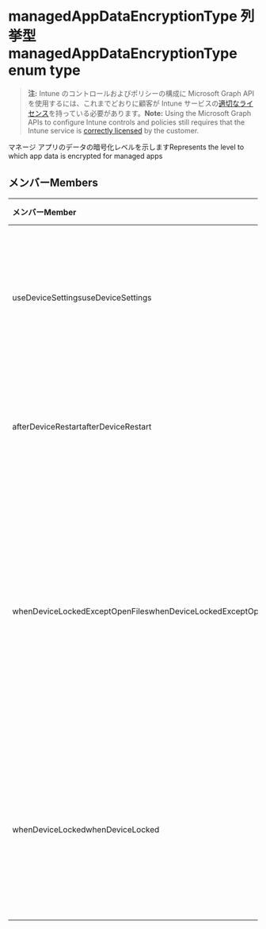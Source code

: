# <a name="managedappdataencryptiontype-enum-type"></a><span data-ttu-id="ace9b-101">managedAppDataEncryptionType 列挙型</span><span class="sxs-lookup"><span data-stu-id="ace9b-101">managedAppDataEncryptionType enum type</span></span>

> <span data-ttu-id="ace9b-102">**注:** Intune のコントロールおよびポリシーの構成に Microsoft Graph API を使用するには、これまでどおりに顧客が Intune サービスの[適切なライセンス](https://go.microsoft.com/fwlink/?linkid=839381)を持っている必要があります。</span><span class="sxs-lookup"><span data-stu-id="ace9b-102">**Note:** Using the Microsoft Graph APIs to configure Intune controls and policies still requires that the Intune service is [correctly licensed](https://go.microsoft.com/fwlink/?linkid=839381) by the customer.</span></span>

<span data-ttu-id="ace9b-103">マネージ アプリのデータの暗号化レベルを示します</span><span class="sxs-lookup"><span data-stu-id="ace9b-103">Represents the level to which app data is encrypted for managed apps</span></span>
## <a name="members"></a><span data-ttu-id="ace9b-104">メンバー</span><span class="sxs-lookup"><span data-stu-id="ace9b-104">Members</span></span>
|<span data-ttu-id="ace9b-105">メンバー</span><span class="sxs-lookup"><span data-stu-id="ace9b-105">Member</span></span>|<span data-ttu-id="ace9b-106">値</span><span class="sxs-lookup"><span data-stu-id="ace9b-106">Value</span></span>|<span data-ttu-id="ace9b-107">説明</span><span class="sxs-lookup"><span data-stu-id="ace9b-107">Description</span></span>|
|:---|:---|:---|
|<span data-ttu-id="ace9b-108">useDeviceSettings</span><span class="sxs-lookup"><span data-stu-id="ace9b-108">useDeviceSettings</span></span>|<span data-ttu-id="ace9b-109">0</span><span class="sxs-lookup"><span data-stu-id="ace9b-109">0%</span></span>|<span data-ttu-id="ace9b-110">アプリのデータはデバイスのデフォルト設定に基づき暗号化されている</span><span class="sxs-lookup"><span data-stu-id="ace9b-110">App data is encrypted based on the default settings on the device.</span></span>|
|<span data-ttu-id="ace9b-111">afterDeviceRestart</span><span class="sxs-lookup"><span data-stu-id="ace9b-111">afterDeviceRestart</span></span>|<span data-ttu-id="ace9b-112">1</span><span class="sxs-lookup"><span data-stu-id="ace9b-112">-1</span></span>|<span data-ttu-id="ace9b-113">アプリのデータはデバイスを再起動すると暗号化される</span><span class="sxs-lookup"><span data-stu-id="ace9b-113">App data is encrypted when the device is restarted.</span></span>|
|<span data-ttu-id="ace9b-114">whenDeviceLockedExceptOpenFiles</span><span class="sxs-lookup"><span data-stu-id="ace9b-114">whenDeviceLockedExceptOpenFiles</span></span>|<span data-ttu-id="ace9b-115">2</span><span class="sxs-lookup"><span data-stu-id="ace9b-115">-2</span></span>|<span data-ttu-id="ace9b-116">このポリシーに関連付けられたアプリのデータは、オープンしているファイルのデータを除き、デバイスがロックされると暗号化される</span><span class="sxs-lookup"><span data-stu-id="ace9b-116">App data associated with this policy is encrypted when the device is locked, except data in files that are open</span></span>|
|<span data-ttu-id="ace9b-117">whenDeviceLocked</span><span class="sxs-lookup"><span data-stu-id="ace9b-117">whenDeviceLocked</span></span>|<span data-ttu-id="ace9b-118">3</span><span class="sxs-lookup"><span data-stu-id="ace9b-118">"3"</span></span>|<span data-ttu-id="ace9b-119">このポリシーに関連付けられたアプリのデータは、デバイスがロックされると暗号化される</span><span class="sxs-lookup"><span data-stu-id="ace9b-119">App data associated with this policy is encrypted when the device is locked</span></span>|



